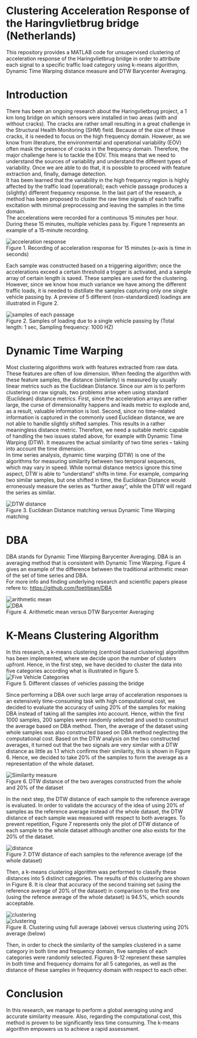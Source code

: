 # Clustering Acceleration Response of the Haringvlietbrug bridge (Netherlands)
This repository provides a MATLAB code for unsupervised clustering of acceleration response of the Haringvlietbrug bridge in order to attribute each signal to a specific traffic load category using k-means algorithm, Dynamic Time Warping distance measure and DTW Barycenter Averaging. 

# Introduction
There has been an ongoing  research about the Haringvlietbrug project, a 1 km long bridge on which sensors were installed in two areas (with and without cracks). The cracks are rather small resulting in a great challenge in the Structural Health Monitoring (SHM) field. Because of the size of these cracks, it is needed to focus on the high frequency domain. However, as we know from literature, the environmental and operational variability (EOV) often mask the presence of cracks in the frequency domain. Therefore, the major challenge here is to tackle the EOV. This means that we need to understand the sources of variability and understand the different types of variability. Once we are able to do that, it is possible to proceed with feature extraction and, finally, damage detection. </br>
It has been learned that the variability in the high frequency region is highly affected by the traffic load (operational); each vehicle passage produces a (slightly) different frequency response. In the last part of the research, a method has been proposed to cluster  the raw time signals of each traffic excitation with minimal preprocessing and leaving the samples in the time domain.</br>
The accelerations were recorded for a continuous 15 minutes per hour. During these 15 minutes, multiple vehicles pass by. Figure 1 represents an example of a 15-minute recording.</br>

![acceleration response](https://raw.githubusercontent.com/iamnavid1/Bridge.Accel.Clustering/main/images/accelerationResponse.png)</br>
Figure 1. Recording of acceleration response for 15 minutes (x-axis is time in seconds)</br>

Each sample was constructed based on a triggering algorithm; once the accelerations exceed a certain threshold a trigger is activated, and a sample array of certain length is saved. These samples are used for the clustering. However, since we know how much variance we have among the different traffic loads, it is needed to distillate the samples capturing only one single vehicle passing by. A preview of 5 different (non-standardized) loadings are illustrated in Figure 2. </br>

![samples of each passage](https://raw.githubusercontent.com/iamnavid1/Bridge.Accel.Clustering/main/images/samlpes.png)</br>
Figure 2. Samples of loading due to a single vehicle passing by (Total length: 1 sec, Sampling frequency: 1000 HZ)</br>

# Dynamic Time Warping
Most clustering algorithms work with features extracted from raw data. These features are often of low dimension. When feeding the algorithm with these feature samples, the distance (similarity) is measured by usually linear metrics such as the Euclidean Distance. Since our aim is to perform clustering on raw signals, two problems arise when using standard (Euclidean) distance metrics. First, since the acceleration arrays are rather large, the curse of dimensionality happens and leads metric to explode and, as a result, valuable information is lost. Second, since no time-related information is captured in the commonly used Euclidean distance, we are not able to handle slightly shifted samples. This results in a rather meaningless distance metric. Therefore, we need a suitable metric capable of handling the two issues stated above, for example with Dynamic Time Warping (DTW). It measures the actual similarity of two time series – taking into account the time dimension. </br>
In time series analysis, dynamic time warping (DTW) is one of the algorithms for measuring similarity between two temporal sequences, which may vary in speed. While normal distance metrics ignore this time aspect, DTW is able to “understand” shifts in time. For example, comparing two similar samples, but one shifted in time, the Euclidean Distance would erroneously measure the series as “further away”, while the DTW will regard the series as similar.</br>

![DTW distance](https://raw.githubusercontent.com/iamnavid1/Bridge.Accel.Clustering/main/images/DTW.png)</br>
Figure 3. Euclidean Distance matching versus Dynamic Time Warping matching </br>

# DBA
DBA stands for Dynamic Time Warping Barycenter Averaging. DBA is an averaging method that is consistent with Dynamic Time Warping. Figure 4 gives an example of the difference between the traditional arithmetic mean of the set of time series and DBA. </br>
For more info and finding underlying research and scientific papers please refere to: https://github.com/fpetitjean/DBA </br>

![arithmetic mean](https://raw.githubusercontent.com/fpetitjean/DBA/master/images/arithmetic.png)</br>
![DBA](https://raw.githubusercontent.com/fpetitjean/DBA/master/images/DBA.png)</br>
Figure 4. Arithmetic mean versus DTW Barycenter Averaging </br>

# K-Means Clustering Algorithm
In this research, a k-means clustering (centroid based clustering) algorithm has been implemented, where we decide upon the number of clusters upfront. Hence, in the first step, we have decided to cluster the data into five categories according what is illustrated in figure 5.</br>
![Five Vehicle Categories](https://raw.githubusercontent.com/iamnavid1/Bridge.Accel.Clustering/main/images/5categories.png)</br>
Figure 5. Different classes of vehicles passing the bridge </br>

Since performing a DBA over such large array of acceleration responses is an extensively time-consuming task with high computational cost, we decided to evaluate the accuracy of using 20% of the samples for making DBA instead of taking all the samples into account. Hence, within the first 1000 samples, 200 samples were randomly selected and used to construct the average based on DBA method. Then, the average of the dataset using whole samples was also constructed based on DBA method neglecting the computational cost. Based on the DTW analysis on the two constructed averages, it turned out that the two signals are very similar with a DTW distance as little as 1.1 which confirms their similarity, this is shown in Figure 6. Hence, we decided to take 20% of the samples to form the average as a representation of the whole dataset. </br>

![Similarity measure](https://raw.githubusercontent.com/iamnavid1/Bridge.Accel.Clustering/main/images/similarity.png)</br>
Figure 6. DTW distance of the two averages constructed from the whole and 20% of the dataset </br>

In the next step, the DTW distance of each sample to the reference average is evaluated. In order to validate the accuracy of the idea of using 20% of samples as the reference average instead of the whole dataset, the DTW distance of each sample was measured with respect to both averages. To prevent repetition, Figure 7 represents only the plot of DTW distance of each sample to the whole dataset although another one also exists for the 20% of the dataset.</br>

![distance](https://raw.githubusercontent.com/iamnavid1/Bridge.Accel.Clustering/main/images/distance.png)</br>
Figure 7. DTW distance of each samples to the reference average (of the whole dataset) </br>

Then, a k-means clustering algorithm was performed to classify these distances into 5 distinct categories. The results of this clustering are shown in Figure 8. It is clear that accuracy of the second training set (using the reference average of 20% of the dataset) in comparison to the first one (using the refence average of the whole dataset) is 94.5%, which sounds acceptable. </br>

![clustering](https://raw.githubusercontent.com/iamnavid1/Bridge.Accel.Clustering/main/images/clustering1.png)</br>
![clustering](https://raw.githubusercontent.com/iamnavid1/Bridge.Accel.Clustering/main/images/clustering2.png)</br>
Figure 8. Clustering using full average (above) versus clustering using 20% average (below)</br>

Then, in order to check the similarity of the samples clustered in a same category in both time and frequency domain, five samples of each categories were randomly selected. Figures 8-12 represent these samples in both time and frequency domains for all 5 categories, as well as the distance of these samples in frequency domain with respect to each other. </br>

# Conclusion
In this research, we manage to perform a global averaging using and accurate similarity measure. Also, regarding the computational cost, this method is proven to be significantly less time consuming. The k-means algorithm empowers us to achieve a rapid assessment.


